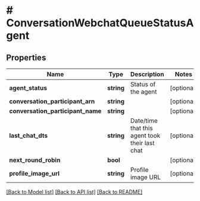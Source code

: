 # # ConversationWebchatQueueStatusAgent

## Properties

Name | Type | Description | Notes
------------ | ------------- | ------------- | -------------
**agent_status** | **string** | Status of the agent | [optional]
**conversation_participant_arn** | **string** |  | [optional]
**conversation_participant_name** | **string** |  | [optional]
**last_chat_dts** | **string** | Date/time that this agent took their last chat | [optional]
**next_round_robin** | **bool** |  | [optional]
**profile_image_url** | **string** | Profile image URL | [optional]

[[Back to Model list]](../../README.md#models) [[Back to API list]](../../README.md#endpoints) [[Back to README]](../../README.md)
